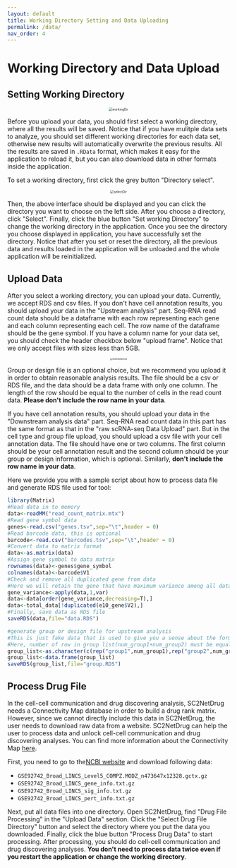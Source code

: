 ```yaml
---
layout: default
title: Working Directory Setting and Data Uploading
permalink: /data/
nav_order: 4
---
```


# Working Directory and Data Upload

## Setting Working Directory

<p align="center"><img src="../pic/workingDir.png" alt="workingDir" style="zoom:50%;" /></p>

Before you upload your data, you should first select a working directory, where all the results will be saved. Notice that if you have mulitple data sets  to analyze, you should set different working directories for each data set, otherwise new results will automatically overwrite the previous results. All the results are saved in `.RData` format, which makes it easy for the application to reload it, but you can also download data in other formats inside the application.

To set a working directory, first click the grey button "Directory select".

<p align="center"><img src="../pic/selectDir.png" alt="selectDir" style="zoom:50%;" /></p>

Then, the above interface should be displayed and you can click the directory you want to choose on the left side. After you choose a directory, click "Select". Finally, click the blue button "Set working Directory" to change the working directory in the application. Once you see the directory you choose displayed in application, you have successfully set the directory. Notice that after you set or reset the directory, all the previous data and results loaded in the application will be unloaded and the whole application will be reinitialized. 

## Upload Data

 After you select a working directory, you can upload your data. Currently, we accept RDS and csv files. If you don't have cell annotation results, you should upload your data in the "Upstream analysis" part. Seq-RNA read count data should be a dataframe with each row representing each gene and each column representing each cell. The row name of the dataframe should be the gene symbol. If you have a column name for your data set, you should check the header checkbox below "upload frame". Notice that we only accept files with sizes less than 5GB.

<p align="center"><img src="../pic/rawDataUpload.png" alt="rawDataUpload" style="zoom:33%;" /></p>

Group or design file is an optional choice, but we recommend you upload it in order to obtain reasonable analysis results. The file should be a csv or RDS file, and the data should be a data frame with only one column. The length of the row should be equal to the number of cells in the read count data. **Please don't include the row name in your data**. 

If you have cell annotation results, you should upload your data in the "Downstream analysis data" part. Seq-RNA read count data in this part has the same format as that in the "raw scRNA-seq Data Upload" part. But in the cell type and group file upload, you should upload a csv file with your cell annotation data. The file should have one or two columns. The first column should be your cell annotation result and the second column should be your group or design information, which is optional. Similarly, **don't include the row name in your data**. 

Here we provide you with a sample script about how to process data file and generate RDS file used for tool:

```R
library(Matrix)
#Read data in to memory
data<-readMM("read_count_matrix.mtx")
#Read gene symbol data
genes<-read.csv("genes.tsv",sep="\t",header = 0)
#Read barcode data, this is optional
barcode<-read.csv("barcodes.tsv",sep="\t",header = 0)
#Convert data to matrix format
data<-as.matrix(data)
#Assign gene symbol to data matrix
rownames(data)<-genes$gene_symbol
colnames(data)<-barcode$V1
#Check and remove all duplicated gene from data
#Here we will retain the gene that have maximum variance among all data that have same gene symbol
gene_variance<-apply(data,1,var)
data<-data[order(gene_variance,decreasing=T),]
data<-total_data[!duplicated(e10_gene$V2),]
#Finally, save data as RDS file
saveRDS(data,file="data.RDS")

#generate group or design file for upstream analysis
#This is just fake data that is used to give you a sense about the format of group file.
#Here, number of row in group list(num_group1+num_group2) must be equal to the cell in read count data
group_list<-as.character(c(rep("group1",num_group1),rep("group2",num_group2)))
group_list<-data.frame(group_list)
saveRDS(group_list,file="group.RDS")
```

## Process Drug File

In the cell-cell communication and drug discovering analysis, SC2NetDrug needs a Connectivity Map database in order to build a drug rank matrix. However, since we cannot directly include this data in SC2NetDrug, the user needs to download raw data from a website. SC2NetDrug can help the user to process data and unlock cell-cell communication and drug discovering analyses. You can find more information about the Connectivity Map [here](https://docs.google.com/document/d/1q2gciWRhVCAAnlvF2iRLuJ7whrGP6QjpsCMq1yWz7dU/edit). 

First, you need to go to the[NCBI website](https://www.ncbi.nlm.nih.gov/geo/query/acc.cgi?acc=GSE92742) and download following data:

* `GSE92742_Broad_LINCS_Level5_COMPZ.MODZ_n473647x12328.gctx.gz`
* `GSE92742_Broad_LINCS_gene_info.txt.gz`
* `GSE92742_Broad_LINCS_sig_info.txt.gz`
* `GSE92742_Broad_LINCS_pert_info.txt.gz`

Next, put all data files into one directory. Open SC2NetDrug, find "Drug File Processing" in the "Upload Data" section. Click the "Select Drug File Directory" button and select the directory where you put the data you downloaded. Finally, click the blue button "Process Drug Data" to start processing. After processing, you should do cell-cell communication and drug discovering analyses.  **You don't need to process data twice even if you restart the application or change the working directory**. 